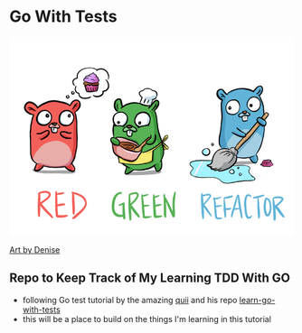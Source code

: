 # Go With Tests

<p align="center">
  <img src="red-green-blue-gophers-smaller.png" />
</p>

[Art by Denise](https://twitter.com/deniseyu21)

## Repo to Keep Track of My Learning TDD With GO
- following Go test tutorial by the amazing [quii](https://github.com/quii) and his repo [learn-go-with-tests](https://github.com/quii/learn-go-with-tests)
- this will be a place to build on the things I'm learning in this tutorial